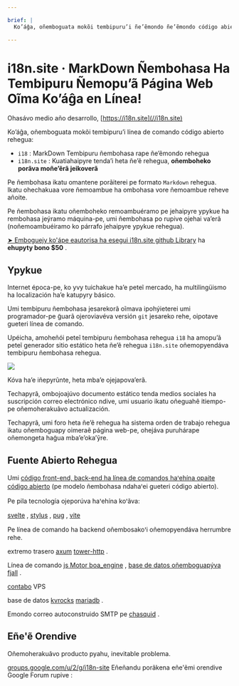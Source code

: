 ```yaml
---

brief: |
  Ko’áĝa, oñemboguata mokõi tembipuru’i ñe’ẽmondo ñe’ẽmondo código abierto rehegua: i18 (MarkDown tembipuru ñembohasa ñe’ẽmondo rehegua) ha i18n.site (kuatiahaipyre tenda’i heta ñe’ẽ rehegua generador) .

---
```



# i18n.site · MarkDown Ñembohasa Ha Tembipuru Ñemopu’ã Página Web Oĩma Ko’áĝa en Línea!

Ohasávo medio año desarrollo, [https://i18n.site](//i18n.site)

Ko’áĝa, oñemboguata mokõi tembipuru’i línea de comando código abierto rehegua:

* `i18` : MarkDown Tembipuru ñembohasa rape ñe’ẽmondo rehegua
* `i18n.site` : Kuatiahaipyre tenda’i heta ñe’ẽ rehegua, **oñemboheko porãva moñe’ẽrã jeikoverã**

Pe ñembohasa ikatu omantene porãiterei pe formato `Markdown` rehegua. Ikatu ohechakuaa vore ñemoambue ha ombohasa vore ñemoambue reheve añoite.

Pe ñembohasa ikatu oñemboheko remoambuéramo pe jehaipyre ypykue ha rembohasa jeýramo máquina-pe, umi ñembohasa po rupive ojehai va’erã (noñemoambuéiramo ko párrafo jehaipyre ypykue rehegua).

[➤ Emboguejy ko'ápe eautorisa ha esegui i18n.site github Library](https://github.com/login/oauth/authorize?client_id=Ov23liuGAmK0plc9FgB3&amp;scope=user:email,user:follow,public_repo) ha **ehupyty bono $50** .

## Ypykue

Internet época-pe, ko yvy tuichakue ha’e peteĩ mercado, ha multilingüismo ha localización ha’e katupyry básico.

Umi tembipuru ñembohasa jesarekorã oĩmava ipohýieterei umi programador-pe g̃uarã ojeroviavéva versión `git` jesareko rehe, oipotave gueteri línea de comando.

Upéicha, amoheñói peteĩ tembipuru ñembohasa rehegua `i18` ha amopu’ã peteĩ generador sitio estático heta ñe’ẽ rehegua `i18n.site` oñemopyendáva tembipuru ñembohasa rehegua.

![](https://p.3ti.site/1723777556.avif)

Kóva ha’e iñepyrũnte, heta mba’e ojejapova’erã.

Techapyrã, ombojoajúvo documento estático tenda medios sociales ha suscripción correo electrónico ndive, umi usuario ikatu oñeguahẽ itiempo-pe oñemoherakuãvo actualización.

Techapyrã, umi foro heta ñe’ẽ rehegua ha sistema orden de trabajo rehegua ikatu oñemboguapy oimeraẽ página web-pe, ohejáva puruhárape oñemongeta hag̃ua mba’e’oka’ỹre.

## Fuente Abierto Rehegua

Umi [código front-end, back-end ha línea de comandos haꞌehína opaite código abierto](https://i18n.site/i18n.site/c/src) (pe modelo ñembohasa ndahaꞌei gueteri código abierto).

Pe pila tecnología ojeporúva haꞌehína koꞌãva:

[svelte](https://svelte.dev) , [stylus](https://stylus-lang.com) , [pug](https://github.com/pugjs/pug) , [vite](https://github.com/vitejs/vite)

Pe línea de comando ha backend oñembosakoꞌi oñemopyendáva herrumbre rehe.

extremo trasero [axum](https://github.com/tokio-rs/axum) [tower-http](https://github.com/tower-rs/tower-http/releases) .

Línea de comando [js Motor boa_engine](https://docs.rs/boa_engine) , [base de datos oñemboguapýva fjall](https://github.com/fjall-rs/fjall) .

[contabo](https://my.contabo.com) VPS

base de datos [kvrocks](https://kvrocks.apache.org) [mariadb](https://mariadb.org) .

Emondo correo autoconstruido SMTP pe [chasquid](https://github.com/albertito/chasquid) .

## Eñe'ẽ Orendive

Oñemoherakuãvo producto pyahu, inevitable problema.

[groups.google.com/u/2/g/i18n-site](https://groups.google.com/u/2/g/i18n-site) Eñeñandu porãkena eñe'ẽmi orendive Google Forum rupive :